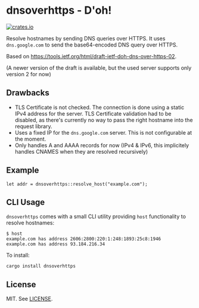 # dnsoverhttps - D'oh!

[![crates.io](http://meritbadge.herokuapp.com/dnsoverhttps)](https://crates.io/crates/dnsoverhttps)

Resolve hostnames by sending DNS queries over HTTPS.
It uses `dns.google.com` to send the base64-encoded DNS query over HTTPS.

Based on <https://tools.ietf.org/html/draft-ietf-doh-dns-over-https-02>.

(A newer version of the draft is available, but the used server supports only version 2 for now)

## Drawbacks

* TLS Certificate is not checked.
  The connection is done using a static IPv4 address for the server.
  TLS Certificate validation had to be disabled, as there's currently no way to pass the right
  hostname into the request library.
* Uses a fixed IP for the `dns.google.com` server. This is not configurable at the moment.
* Only handles A and AAAA records for now (IPv4 & IPv6, this implicitely handles CNAMES when they are resolved recursively)

## Example

```
let addr = dnsoverhttps::resolve_host("example.com");
```

## CLI Usage

`dnsoverhttps` comes with a small CLI utility providing `host` functionality to resolve hostnames:

```
$ host
example.com has address 2606:2800:220:1:248:1893:25c8:1946
example.com has address 93.184.216.34
```

To install:

```
cargo install dnsoverhttps
```

## License

MIT. See [LICENSE](LICENSE).
